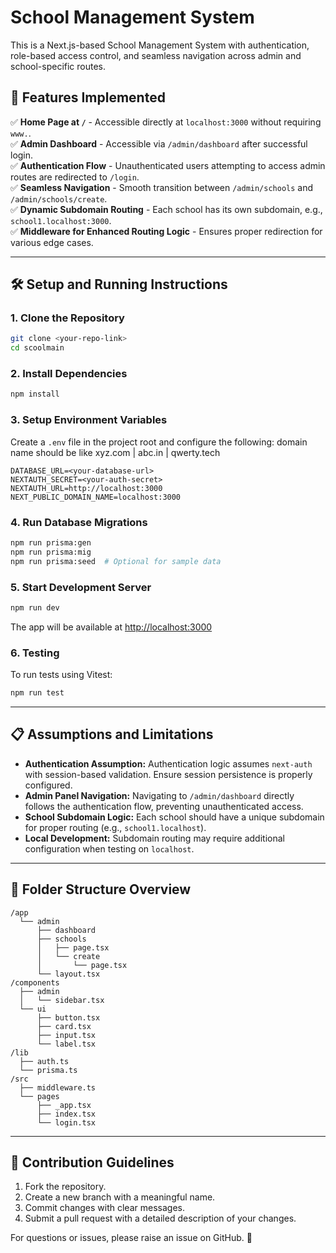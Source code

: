 # School Management System

This is a Next.js-based School Management System with authentication, role-based access control, and seamless navigation across admin and school-specific routes.

## 🚀 Features Implemented

✅ **Home Page at `/`** - Accessible directly at `localhost:3000` without requiring `www.`.  
✅ **Admin Dashboard** - Accessible via `/admin/dashboard` after successful login.  
✅ **Authentication Flow** - Unauthenticated users attempting to access admin routes are redirected to `/login`.  
✅ **Seamless Navigation** - Smooth transition between `/admin/schools` and `/admin/schools/create`.  
✅ **Dynamic Subdomain Routing** - Each school has its own subdomain, e.g., `school1.localhost:3000`.  
✅ **Middleware for Enhanced Routing Logic** - Ensures proper redirection for various edge cases.

---

## 🛠️ Setup and Running Instructions

### 1. Clone the Repository

```bash
git clone <your-repo-link>
cd scoolmain
```

### 2. Install Dependencies

```bash
npm install
```

### 3. Setup Environment Variables

Create a `.env` file in the project root and configure the following:
domain name should be like xyz.com | abc.in | qwerty.tech

```
DATABASE_URL=<your-database-url>
NEXTAUTH_SECRET=<your-auth-secret>
NEXTAUTH_URL=http://localhost:3000
NEXT_PUBLIC_DOMAIN_NAME=localhost:3000
```

### 4. Run Database Migrations

```bash
npm run prisma:gen
npm run prisma:mig
npm run prisma:seed  # Optional for sample data
```

### 5. Start Development Server

```bash
npm run dev
```

The app will be available at [http://localhost:3000](http://localhost:3000)

### 6. Testing

To run tests using Vitest:

```bash
npm run test
```

---

## 📋 Assumptions and Limitations

- **Authentication Assumption:** Authentication logic assumes `next-auth` with session-based validation. Ensure session persistence is properly configured.
- **Admin Panel Navigation:** Navigating to `/admin/dashboard` directly follows the authentication flow, preventing unauthenticated access.
- **School Subdomain Logic:** Each school should have a unique subdomain for proper routing (e.g., `school1.localhost`).
- **Local Development:** Subdomain routing may require additional configuration when testing on `localhost`.

---

## 📂 Folder Structure Overview

```
/app
  └── admin
      ├── dashboard
      ├── schools
      │   ├── page.tsx
      │   └── create
      │       └── page.tsx
      └── layout.tsx
/components
  ├── admin
  │   └── sidebar.tsx
  └── ui
      ├── button.tsx
      ├── card.tsx
      ├── input.tsx
      └── label.tsx
/lib
  ├── auth.ts
  └── prisma.ts
/src
  ├── middleware.ts
  └── pages
      ├── _app.tsx
      ├── index.tsx
      └── login.tsx
```

---

## 🤝 Contribution Guidelines

1. Fork the repository.
2. Create a new branch with a meaningful name.
3. Commit changes with clear messages.
4. Submit a pull request with a detailed description of your changes.

For questions or issues, please raise an issue on GitHub. 🚀
